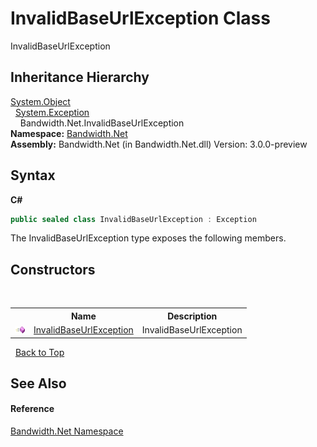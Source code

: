 ﻿# InvalidBaseUrlException Class
 

InvalidBaseUrlException


## Inheritance Hierarchy
<a href="http://msdn2.microsoft.com/en-us/library/e5kfa45b" target="_blank">System.Object</a><br />&nbsp;&nbsp;<a href="http://msdn2.microsoft.com/en-us/library/c18k6c59" target="_blank">System.Exception</a><br />&nbsp;&nbsp;&nbsp;&nbsp;Bandwidth.Net.InvalidBaseUrlException<br />
**Namespace:**&nbsp;<a href ="N_Bandwidth_Net.md">Bandwidth.Net</a><br />**Assembly:**&nbsp;Bandwidth.Net (in Bandwidth.Net.dll) Version: 3.0.0-preview

## Syntax

**C#**<br />
``` C#
public sealed class InvalidBaseUrlException : Exception
```

The InvalidBaseUrlException type exposes the following members.


## Constructors
&nbsp;<table><tr><th></th><th>Name</th><th>Description</th></tr><tr><td>![Public method](media/pubmethod.gif "Public method")</td><td><a href ="M_Bandwidth_Net_InvalidBaseUrlException__ctor.md">InvalidBaseUrlException</a></td><td>
InvalidBaseUrlException</td></tr></table>&nbsp;
<a href="#invalidbaseurlexception-class">Back to Top</a>

## See Also


#### Reference
<a href ="N_Bandwidth_Net.md">Bandwidth.Net Namespace</a><br />